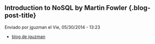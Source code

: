 Introduction to NoSQL by Martin Fowler {.blog-post-title}
--------------------------------------

Enviado por jguzman el Vie, 05/30/2014 - 13:23

-   [blog de
    jguzman](/es/blog/1 "Leer últimas entradas al blog de jguzman.")


